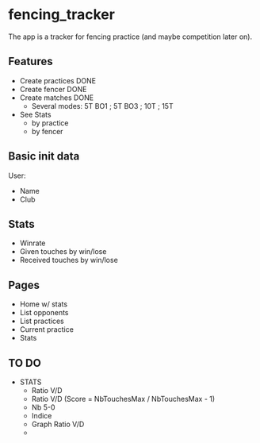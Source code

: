 # fencing_tracker

The app is a tracker for fencing practice (and maybe competition later on).

## Features

 - Create practices DONE
 - Create fencer DONE 
 - Create matches DONE
	 - Several modes: 5T BO1 ; 5T BO3 ; 10T ; 15T
 - See Stats
	 -  by practice
	 -  by fencer

## Basic init data

User:
 - Name
 - Club

## Stats

 - Winrate
 - Given touches by win/lose
 - Received touches by win/lose

## Pages

- Home w/ stats
- List opponents
- List practices
- Current practice
- Stats

## TO DO

- STATS
	- Ratio V/D
	- Ratio V/D (Score = NbTouchesMax / NbTouchesMax - 1)
	- Nb 5-0
	- Indice
	- Graph Ratio V/D
	-